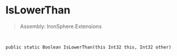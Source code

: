 ﻿

# IsLowerThan

> Assembly: IronSphere.Extensions



```


public static Boolean IsLowerThan(this Int32 this, Int32 other)
```